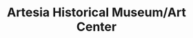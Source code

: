 ---
layout: repo
title: "Artesia Historical Museum/Art Center"
id: 23827
permalink: repos/23827/
---